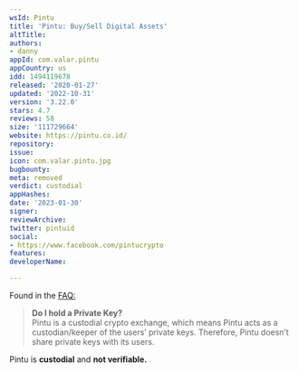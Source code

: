 ```yaml
---
wsId: Pintu
title: 'Pintu: Buy/Sell Digital Assets'
altTitle: 
authors:
- danny
appId: com.valar.pintu
appCountry: us
idd: 1494119678
released: '2020-01-27'
updated: '2022-10-31'
version: '3.22.0'
stars: 4.7
reviews: 58
size: '111729664'
website: https://pintu.co.id/
repository: 
issue: 
icon: com.valar.pintu.jpg
bugbounty: 
meta: removed
verdict: custodial
appHashes: 
date: '2023-01-30'
signer: 
reviewArchive: 
twitter: pintuid
social:
- https://www.facebook.com/pintucrypto
features: 
developerName: 

---
```


Found in the [FAQ:](https://pintu.co.id/en/faq/private-keys)
> **Do I hold a Private Key?**<br>
  Pintu is a custodial crypto exchange, which means Pintu acts as a custodian/keeper of the users’ private keys.  Therefore, Pintu doesn’t share private keys with its users.

Pintu is **custodial** and **not verifiable.**
